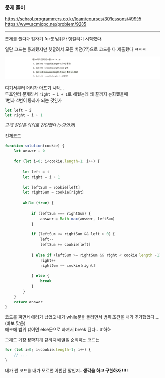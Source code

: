 ### 문제 풀이

https://school.programmers.co.kr/learn/courses/30/lessons/49995   
https://www.acmicpc.net/problem/9205 

---

문제를 풀다가 갑자기 for문 범위가 헷갈리기 시작했다.

일단 코드는 통과했지만 헷갈려서 모든 버전(??)으로 코드를 다 제출했다 ㅋㅋㅋ

![study](../99.image/study1108.png)

여기서부터 머리가 아프기 시작...    
투포인터 문제라서 `right = i + 1`로 해뒀는데 왜 끝까지 순회했을때   
1번과 4번이 통과가 되는 것인가    

```jsx
let left = i
let right = i + 1
```

*근데 원인은 의외로 간단했다 (>당연함)*

전체코드

```jsx
function solution(cookie) {
    let answer = 0

    for (let i=0; i<cookie.length-1; i++) {

        let left = i
        let right = i + 1
        
        let leftSum = cookie[left]
        let rightSum = cookie[right]

        while (true) {
            
            if (leftSum === rightSum) {
                answer = Math.max(answer, leftSum)
            }

            if (leftSum <= rightSum && left > 0) {
                left--
                leftSum += cookie[left]
                
            } else if (leftSum >= rightSum && right < cookie.length -1) {
                right++
                rightSum += cookie[right]
                
            } else {
                break
            }
        }
    }
    return answer
}
```

코드를 짜면서 에러가 났었고 내가 while문을 돌리면서 범위 조건을 내가 추가했었다.... (바보 맞음)   
애초에 범위 밖이면 else문으로 빠져서 break 된다.. ㅎ하하

그래도 가장 정확하게 끝까지 배열을 순회하는 코드는

```jsx
for (let i=0; i<cookie.length-1; i++) {
    // ...
}
```

내가 짠 코드를 내가 모르면 어쩐단 말인지.. **생각을 하고 구현하자 !!!!**